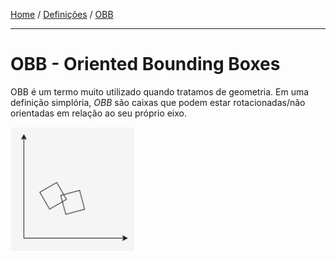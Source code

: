 [Home](../README.md#home) / [Definições](../README.md#definitions) / [OBB](./OBB.md#obb)

___

<h1 id="obb">OBB - Oriented Bounding Boxes</h1>

OBB é um termo muito utilizado quando tratamos de geometria. Em uma definição simplória, *OBB* são caixas que podem estar rotacionadas/não orientadas em relação ao seu próprio eixo.

<img src="./assets/OBB.png" width="200" />
